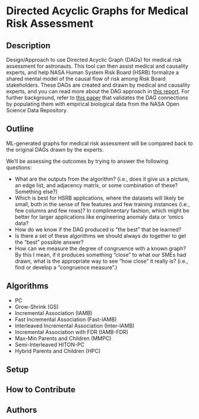# Directed Acyclic Graphs for Medical Risk Assessment

## Description
Design/Approach to use Directed Acyclic Graph (DAGs) for medical risk assessment for astronauts. This tool can then assist medical and causality experts, and help NASA Human System Risk Board (HSRB) formalize a shared mental model of the causal flow of risk among Risk Board stakeholders. These DAGs are created and drawn by medical and causality experts, and you can read more about the DAG approach in [this report](https://ntrs.nasa.gov/api/citations/20220006812/downloads/HSRB%20DAG%20Guidance%20Documentation_NASA%20TM-20220006812_Update.pdf). For further background, refer to [this paper](https://www.mdpi.com/1813442) that validates the DAG connections by populating them with empirical biological data from the NASA Open Science Data Repository.

## Outline
ML-generated graphs for medical risk assessment will be compared back to the original DAGs drawn by the experts.

We’ll be assessing the outcomes by trying to answer the following questions:

- What are the outputs from the algorithm? (i.e., does it give us a picture, an edge list, and adjacency matrix, or some combination of these? Something else?)
- Which is best for HSRB applications, where the datasets will likely be small, both in the sense of few features and few training instances (i.e., few columns and few rows)? In complimentary fashion, which might be better for larger applications like engineering anomaly data or ‘omics data?
- How do we know if the DAG produced is “the best” that be learned?
- Is there a set of these algorithms we should always do together to get the “best” possible answer?
- How can we measure the degree of congruence with a known graph? By this I mean, if it produces something “close” to what our SMEs had drawn, what is the appropriate way to see “how close” it really is? (i.e., find or develop a “congruence measure”.)

## Algorithms
- PC
- Grow-Shrink (GS)
- Incremental Association (IAMB)
- Fast Incremental Association (Fast-IAMB)
- Interleaved Incremental Association (Inter-IAMB)
- Incremental Association with FDR (IAMB-FDR)
- Max-Min Parents and Children (MMPC)
- Semi-Interleaved HITON-PC
- Hybrid Parents and Children (HPC)

## Setup

## How to Contribute

## Authors
